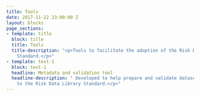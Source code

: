 ```yaml
---
title: Tools
date: 2017-11-22 23:00:00 Z
layout: blocks
page_sections:
- template: title
  block: title
  title: Tools
  title-description: "<p>Tools to facilitate the adoption of the Risk Data Library
    Standard.</p>"
- template: text-1
  block: text-1
  headline: Metadata and validation tool
  headline-description: " Developed to help prepare and validate datasets according
    to the Risk Data Library Standard.</p>"
---
```



